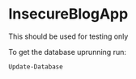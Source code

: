 # InsecureBlogApp
This should be used for testing only

To get the database uprunning run:

```PowerShell
Update-Database
```